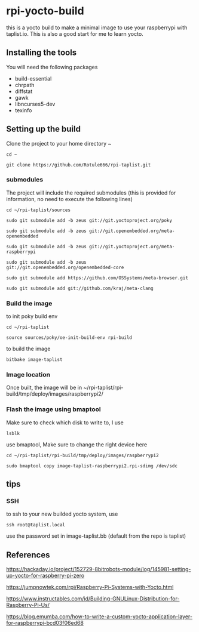 # rpi-yocto-build

this is a yocto build to make a minimal image to use your raspberrypi with taplist.io.
This is also a good start for me to learn yocto.

## Installing the tools

You will need the following packages

* build-essential
* chrpath
* diffstat
* gawk
* libncurses5-dev
* texinfo

## Setting up the build

Clone the project to your home directory ~

`cd ~`

`git clone https://github.com/Rotule666/rpi-taplist.git`

### submodules
The project will include the required submodules (this is provided for information, no need to execute the following lines)

`cd ~/rpi-taplist/sources`

`sudo git submodule add -b zeus git://git.yoctoproject.org/poky`

`sudo git submodule add -b zeus git://git.openembedded.org/meta-openembedded`

`sudo git submodule add -b zeus git://git.yoctoproject.org/meta-raspberrypi`

`sudo git submodule add -b zeus git://git.openembedded.org/openembedded-core`

`sudo git submodule add https://github.com/OSSystems/meta-browser.git`

`sudo git submodule add git://github.com/kraj/meta-clang`


### Build the image
to init poky build env

`cd ~/rpi-taplist`

`source sources/poky/oe-init-build-env rpi-build`


to build the image

`bitbake image-taplist`


### Image location
Once built, the image will be in
~/rpi-taplist/rpi-build/tmp/deploy/images/raspberrypi2/

### Flash the image using bmaptool

Make sure to check which disk to write to, I use

`lsblk`

use bmaptool, Make sure to change the right device here

`cd ~/rpi-taplist/rpi-build/tmp/deploy/images/raspberrypi2`

`sudo bmaptool copy image-taplist-raspberrypi2.rpi-sdimg /dev/sdc`

## tips

### SSH

to ssh to your new builded yocto system, use

`ssh root@taplist.local`

use the password set in image-taplist.bb (default from the repo is taplist)


## References
https://hackaday.io/project/152729-8bitrobots-module/log/145981-setting-up-yocto-for-raspberry-pi-zero

https://jumpnowtek.com/rpi/Raspberry-Pi-Systems-with-Yocto.html

https://www.instructables.com/id/Building-GNULinux-Distribution-for-Raspberry-Pi-Us/

https://blog.emumba.com/how-to-write-a-custom-yocto-application-layer-for-raspberrypi-bcd03f06ed68
